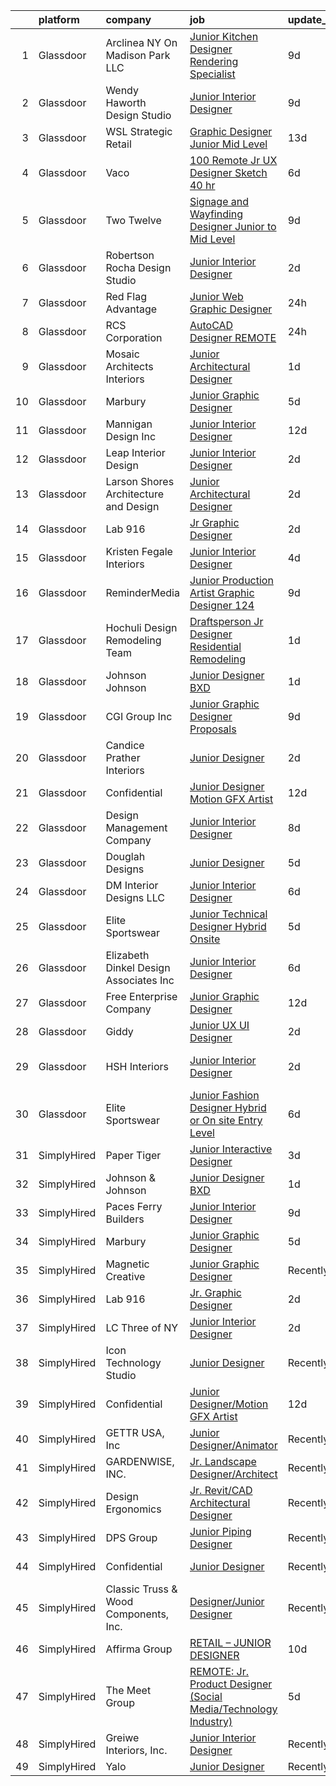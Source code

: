 

|    | platform    | company                                 | job                                                                                                                                                                                                                                                                                                                                                                                                                                                                                                                                                                                                                                                                                                                                                                                                                                                                                                                                              | update_time   | location              |
|---:|:------------|:----------------------------------------|:-------------------------------------------------------------------------------------------------------------------------------------------------------------------------------------------------------------------------------------------------------------------------------------------------------------------------------------------------------------------------------------------------------------------------------------------------------------------------------------------------------------------------------------------------------------------------------------------------------------------------------------------------------------------------------------------------------------------------------------------------------------------------------------------------------------------------------------------------------------------------------------------------------------------------------------------------|:--------------|:----------------------|
|  1 | Glassdoor   | Arclinea NY  On Madison Park  LLC       | [Junior Kitchen Designer   Rendering Specialist](https://www.glassdoor.com/partner/jobListing.htm?pos=102&ao=1110586&s=58&guid=000001818f5bf200884e7054c19a631f&src=GD_JOB_AD&t=SR&vt=w&ea=1&cs=1_e4af950d&cb=1655967576965&jobListingId=1007937189536&cpc=7AC3DD71FF7BF8F0&jrtk=3-0-1g67lnshbkcnm801-1g67lnshngrgm800-f6bedb7693cd183e--6NYlbfkN0COimCSVoUync7y74QQmAc-eKKM41aiRp3fy2wRZOrcmIBJToYWx9Dzq4Uu1c36ZzhkVsNj0t7KXtESOV7ha_3rnXqCUQgICSQ1Aas5ZhbyyiFqilUERCKqJ9woYQ7NIdJniM1RK7OiekqWL1eyzdMLSk1HS1Bvf3K7QO3hI2SFWDutZjGR0H_zY9LtamsSmesj-ClCgrb7BopaYhL2H_EYnQpSrpCBK-M5ivm4K5svXZUS_PQmQryYwRCQRcQ70CkCeucGI0TolFyKo97MUhqo0ss2jxZEbrAbQtfM-mKsh5z-u0a1RD7E-sf50_2rJkU4hr1HAt2Id_FCvfVe8THrm4DlYHn1aDwtz4Zb16DWiBthxrL69a0loKftp0NEWQgRmYYkIU2lvQtaocyhqXL6QGLuyImdMPesiT7qt3mLSk1nt04xegkgKG6sg1uYy3W-xhHk6Mx5S5bqc1z-uLOFLSl4s7MT7zJz9Xyki1QDBmPqVIEgWvaNL4EfZvqO6iUbMkXa9PkPNaB33oL4ac4ZflsZtjGjNvE4YCdIysCf-mQfD6iUQBzH)        | 9d            | New York, NY          |
|  2 | Glassdoor   | Wendy Haworth Design Studio             | [Junior Interior Designer](https://www.glassdoor.com/partner/jobListing.htm?pos=117&ao=1110586&s=58&guid=000001818f5bf200884e7054c19a631f&src=GD_JOB_AD&t=SR&vt=w&ea=1&cs=1_f5e26b67&cb=1655967576968&jobListingId=1007936156054&cpc=E521981D00147CE2&jrtk=3-0-1g67lnshbkcnm801-1g67lnshngrgm800-6f590c2008318f45--6NYlbfkN0C8ufGi5IB54cAA4cYZ6SzmM9PXvfTkParRh6LW9SZ3Gxu5zsXN070TkzTMEh6I-YAqB1aNfa10qU2tayjkbgqHlakdyhwShkepZDxoyv8YkEOv-QkSKRRrn_DkGfWfs9Z7OKnxQoePQXcsYqrWJ0RpfTbGfX4ADEvkvBZIIlObmLOGJ0VyyuuzGj2ZQ-ncyt_EnNZSdEMZmp00Xs6cNb-S77sRaDpusrTjeKuWSs8B-K1cxq-y3KXjzAceCunihLsv9ts6Qqulpg_l06_cYio_7TA2nXwhSBPXdbt8QV6hpdoVERAqnpsw43KYBKVxNOEopi73cVyJMhKXJEIM_hbUW6EMukHwlf-FffgUfW76pSlqAfvqO18tPIKzYE3wEz2MDXiE7lIUmAJCUBVCFb-u2pAL2TqvO7p5hX2cZ8zQG8iCp_-F9_GVd31YZW8xHZiafXLsYKZiJ7mUWhaULIUGtF2TRsqxnmTPw5aySiVNlEu9qRxxETbdhbVocezn2xJ5XghesP5wn064ZlqesYOu)                                                              | 9d            | Los Angeles, CA       |
|  3 | Glassdoor   | WSL Strategic Retail                    | [Graphic Designer   Junior Mid Level](https://www.glassdoor.com/partner/jobListing.htm?pos=123&ao=1110586&s=58&guid=000001818f5bf200884e7054c19a631f&src=GD_JOB_AD&t=SR&vt=w&ea=1&cs=1_483433af&cb=1655967576969&jobListingId=1007929402804&cpc=F17331D9BECC482A&jrtk=3-0-1g67lnshbkcnm801-1g67lnshngrgm800-f9a4fee117a24559--6NYlbfkN0DdbE5hIW8Du15AbYCOHbIbUHjYv_DHPys15hyu5lTNBlTdIxauSCV7S-z6MGLRyGnThaLdqliMfkyzOgD0O8CymrjTRldBT-YshqDImzLZmuzClw7AKlvn6PNCvgsPNr8yP8dfM2tx4DnT8OyGFlglBhFzdXkI4ar39gjzPKMwvxBQWi3T2DAuAqNzfpGV3EAgS4SWGLHzeJdvG7r2S_IyXGNTlfkRc-bNq0DgRfx15ZGjFmpiJL486Q9w7QHTyJj81D3qg2vkluL1Ri1aHx_9B4hRTINUbgyYaVJKx8XlgkDv846MI7MErqDTc-K40FJYE7CcMtvazpuzKA3N-wscZFnPcoxfBtzKaPcdtPoKJNh7gsF-3fe5nwG9m1LNQJnhr6PcM4O18KHYZu5HHlpNAGB9rDoJdlQ3ya2NQLgQeUBX95UE0xnxNMFgylDVbgEFl6Aby5viCdV2sern9SI_i5Gl3NpvNRJWC7wvIHzDcOdb507otURi_CK6kPgNIb75O_OaYXF_A2YaZEiYBy0zGiBhxvvYkps%3D)                                     | 13d           | New York, NY          |
|  4 | Glassdoor   | Vaco                                    | [100  Remote   Jr  UX Designer  Sketch     40 hr ](https://www.glassdoor.com/partner/jobListing.htm?pos=128&ao=1110586&s=58&guid=000001818f5bf200884e7054c19a631f&src=GD_JOB_AD&t=SR&vt=w&ea=1&cs=1_6cf079cc&cb=1655967576969&jobListingId=1007944758568&cpc=3BA4CE39D5B5DEF5&jrtk=3-0-1g67lnshbkcnm801-1g67lnshngrgm800-e02f2539d15b8b41--6NYlbfkN0D_sybMACCpf9B-677oK5j6rPldVB6BlrVvFjO_o-GJZbzuF-qh4PxErFUqfUsv_6v6VuEJytk8OTP_fPK6NLhMXO4uNYpuWrfG67JPzeXrQa9QLO1j5d3KHgtEElJETLv16xvINxfEp-OkHf9u4J2oSbIJ_koUaoySeXtxA1lZyA9TNH7vLdhcW70W54FMUhWGpXA_3I6pHoos6CMQtsMrJnEvuG9JkPpGwpqu5nJrSOhGuTBehdZAhy8H-l7162HkowLrjd4yIhlNBPRzJOtOdtn_3sV0Hhx_fYJPLYipvwMTL7DqlNAaLd66xLwuklHGiz3A6eX9ot89h1IEQTmmt_DJ7RdO-eecsLYN9P3Y9S6ekpiCD0b4DYucduSpzM3YigWuolc3nkMtLCqJwDgJEHfiTcFyTrjbaCIpdp7sxJ4kVGhiT7i92x4Ohz7WldCsXe15UIdRV3szOpWMmpOy8KVKBcfujVHSeQ3ESR0lytG6FHSa27Uztr4603RuC3A2Hy31gNg4k1QIMmJAqjer_awvUnS-a65eG1yqspe4Tw%3D%3D)          | 6d            | Nashville, TN         |
|  5 | Glassdoor   | Two Twelve                              | [Signage and Wayfinding Designer  Junior to Mid Level](https://www.glassdoor.com/partner/jobListing.htm?pos=113&ao=1110586&s=58&guid=000001818f5bf200884e7054c19a631f&src=GD_JOB_AD&t=SR&vt=w&ea=1&cs=1_709a2ded&cb=1655967576967&jobListingId=1007936144829&cpc=87034903B3AB482B&jrtk=3-0-1g67lnshbkcnm801-1g67lnshngrgm800-ab65857a1a593bb5--6NYlbfkN0Dqlg9snOS8RWTZjmclxbjr4E7K6tlHYpmrqPYRWybrS6ugIF-FxWrskoujGx0nVB0-G60lEzydD5TE5iZM7MbPrlCS_lwfHAEmPdbjC-A0RBRBCELHuHl3cjykVXCyRLlBdbesl2U3vxhZ1ELAooiF0ZoHe_FH9WlKi6PFySYtyJ5oLE7q0qyGPO02n4_3NG7EQkoPO1TCyQqDojXlgyAGua0j4-q3utC559Wq9LpLREEzNRnjym_JaUShtO8lnrb8p8lcOh9RZfiL1AHcJ-OZX98aUegLDI6hd57q9--2eeZZt9sFMFNwzG8KgMhvM4Z3Idza-7Rza0tA0M_JiKYC1vR739qjyen6omW08mrgeeXKT2vfuGh1vzxO4dFYl5-WfGrGdL7-4dX3EnwEpbGmCeP-U4oKOj40hRO8bUcRifLXlJ5EW_gK0aSSHZ8N75i8MyYheHTrb_s7EPQhw1uqD9_u-gHUXiDfP5RiFBylkcyoPK9WPTc7IF7N0hjh5xOEwkTlzOXw-OR3g99xO7yAGdm7IRtc9W51qu5Yt0-vy2iSvIAEhYvl)  | 9d            | New York, NY          |
|  6 | Glassdoor   | Robertson   Rocha Design Studio         | [Junior Interior Designer](https://www.glassdoor.com/partner/jobListing.htm?pos=112&ao=1110586&s=58&guid=000001818f5bf200884e7054c19a631f&src=GD_JOB_AD&t=SR&vt=w&ea=1&cs=1_45131b58&cb=1655967576967&jobListingId=1007951440728&cpc=BAB9AA3F436D8911&jrtk=3-0-1g67lnshbkcnm801-1g67lnshngrgm800-7e96c8e7c98f0667--6NYlbfkN0AtlW_omU2Xx3W-19HQ_drmTKCWebiHnmA5lS5PDL5G8awMIg2UWsyn0bGBKrXp_ztAMO4VJpn8NZjTkJgQVpKaFwRr_E8HqfFDK-EWpIOsShhhONljHnOd1LmzVK0mMnriENfEowi_yTL-icHBIFKuSCrI1-b7VHdZTGviXI1kXWWqY-KUKNaeB83Hk9YeNFKj9mGm4z2IDhDoAT3Sp8l4K1a_qsF4tV_jB1J1H26O-6leMc1EgPIeJhQpOztEwAd_apfzUyIVRyVMe_kQWdAc3l6YyUXJGFGTyX_t2FaPP3BtiLR0wFpBumjkv_75dldYHcyLPOu02y7Pnb2a3eOP84T7HLp3zhAieoPVPyGg8HdgbfQAq4w8oarCHZKphuEUw4dNP3VqPphUJhjfp-Wt9vHbTM7hVUD7T1Fjk9Lazk-2wa_47AWcmCU7zAxUDffp-YUF-4h-pWLx2y-gOMMezsub2D5LMqiT12w1_vdPoV64J3j508MTln-6gwLJzPs%3D)                                                                                | 2d            | Pacific Palisades, CA |
|  7 | Glassdoor   | Red Flag Advantage                      | [Junior Web Graphic Designer](https://www.glassdoor.com/partner/jobListing.htm?pos=115&ao=1110586&s=58&guid=000001818f5bf200884e7054c19a631f&src=GD_JOB_AD&t=SR&vt=w&ea=1&cs=1_7fb4e1ff&cb=1655967576967&jobListingId=1007957669697&cpc=82B3195DA92CAF92&jrtk=3-0-1g67lnshbkcnm801-1g67lnshngrgm800-36eda58f543b35b0--6NYlbfkN0CdcVd3SDA1nO7RkKTAACmPV4xEt72Vls8LI2dqcgyOeL5NSestDOWqjnB8Jr4r_1tsQd18deEGofu3hGuds24030jo_FIqsRsh2sKQOjcgi11Cq9Q3QzGt6cXYDlTVQkJoX5eO2nwrmWoEkmJrgsx7rtyGYfuepvQ5vEKlMjKZknq2_fXEo24Wge-tcGLsngexyPGKRGbBN294h3_dhjd7Sy_GDaOp_eEG_CH5j1oPpo6FmK2Il5dtxbg84wJxKi1YMMhphUiqUhieFBVg_FxqUfaGtecclmUOd-7sxvfGL3mWGHU4I--H0BlxWO0hRZo_NmaGsGTxavdDtJaX0d365naXBofG58T4PO6HhAfoFOXP1QcQKh8itWGv8-Sk3R4l-T3n79vL1A578WjDk-muQgsEaREcip-WIT8RrvDUz-ECM-6Jiex6Lvorn7g23DKdTloS4Ffws5AfKxKSz4i9Mw8_T7Wi3JHRyzqNzbYVwRkpRyXCrUzIhjYlUkBxTBE%3D)                                                                             | 24h           | Scottsdale, AZ        |
|  8 | Glassdoor   | RCS Corporation                         | [AutoCAD Designer  REMOTE](https://www.glassdoor.com/partner/jobListing.htm?pos=127&ao=1110586&s=58&guid=000001818f5bf200884e7054c19a631f&src=GD_JOB_AD&t=SR&vt=w&ea=1&cs=1_d8f5acc9&cb=1655967576969&jobListingId=1007956723697&cpc=A0032DE20586B9BD&jrtk=3-0-1g67lnshbkcnm801-1g67lnshngrgm800-9436fd35a2148532--6NYlbfkN0Ap6wMFXUUZlk7_bcngHGlPSO8u_zKMOa3H7Zjjw43xN16ylzgw0FVAuo3Y24qqXJXcQNH8276r3PlUonu6Ab515RAmr0_ovQRln0tCM4nMCTHt2yoVTzkUn5TrsFJw_WGOzioJ2njtK4uTBE7ZyxTTtF8NSN8cQxdhAUedPkPL28Xwtn42uwJjceU23xF7gK824ROeKY-V0NWBsaknXj-Iun9DdwQlhhxcjHq9Ry7SIE9RUkKG63ER40FunEHAsn2iEMmNq4JwfQ0sHJ1N7unBHAUyFed2rlWF5TYH24b1II_DGUAt9rMKNjMtK9rYt2HUOKWudgeXqUD3cTXefIqq618QyuqmUKnKRIzG0LrZQmzrbm-7JkgjJNLuXOUiyR6spRnFNyqm8Zhc7-ZtbwoPvzVcTywlM3byvg7gATkzIf0docxLaA0abuiV9oFfBO-e6lbDuXMIECV1dWJUfKCdDyBQ9tVDO_KuCJ1ewa7_gwJ1D2ut722uSqQbtwOs5F1mboNGl51fsQtuveeezBVN)                                                              | 24h           | Durham, NC            |
|  9 | Glassdoor   | Mosaic Architects   Interiors           | [Junior Architectural Designer](https://www.glassdoor.com/partner/jobListing.htm?pos=101&ao=1110586&s=58&guid=000001818f5bf200884e7054c19a631f&src=GD_JOB_AD&t=SR&vt=w&ea=1&cs=1_f6ac7561&cb=1655967576964&jobListingId=1007954525241&cpc=0D76E540772BACE7&jrtk=3-0-1g67lnshbkcnm801-1g67lnshngrgm800-2d31726c44bd3828--6NYlbfkN0D788tVLZnHYB2JKTLmCXo4PydfvtZKcdbYx6lxKaz3IjTqo4azoijWkY-086pCXXYWKpDfwYCNcrF0ziBRf2RlF67LaWpwnWTIRBS-qu9t8IKv70yOWgLAzytwtwxwwyI-g_z9Jw_XAGCjKubcCjXileuBRJBOV4AWq_C143mDkYs0oWLOubsqcA2dSPtAXvcwDE94sv3F_ZvyFCkOfjUQMocZDNK0Y9aIZqYAmg8wf0ZhibSsVNCqP4OG3Rc3fxWwyzfUjpLMSAUJD_BESYpalICaSqgddoxmTydhzy3zVj7aDTYksWUXZa5zige8IPFTsG_caAi3CwHBzHTVc3DWVOF69G-x6WVfVPnpC7865B1Haz4zlYMhwACbXfBTw2MkTVoU1jbAXd5s6XEHngQIOBL8JUx8-Xu-dD-zfj-Py6zY8yWQml304NKkOA7RXf1WjrogWJLrvXMcHgMyegJam0rEi_yZdbSiJ8jZcjFVosKQn_Crga9si4wiOBa2O6A_ll8TWOOJAQ%3D%3D)                                                             | 1d            | Santa Barbara, CA     |
| 10 | Glassdoor   | Marbury                                 | [Junior Graphic Designer](https://www.glassdoor.com/partner/jobListing.htm?pos=129&ao=1136043&s=58&guid=000001818f5bf200884e7054c19a631f&src=GD_JOB_AD&t=SR&vt=w&ea=1&cs=1_4d629db5&cb=1655967576969&jobListingId=1007947966367&jrtk=3-0-1g67lnshbkcnm801-1g67lnshngrgm800-265648219fb521ff-)                                                                                                                                                                                                                                                                                                                                                                                                                                                                                                                                                                                                                                                    | 5d            | Remote                |
| 11 | Glassdoor   | Mannigan Design Inc                     | [Junior Interior Designer](https://www.glassdoor.com/partner/jobListing.htm?pos=109&ao=1110586&s=58&guid=000001818f5bf200884e7054c19a631f&src=GD_JOB_AD&t=SR&vt=w&ea=1&cs=1_f92b6254&cb=1655967576966&jobListingId=1007931685173&cpc=93AA082196C185B9&jrtk=3-0-1g67lnshbkcnm801-1g67lnshngrgm800-ce7d02baa1b4509c--6NYlbfkN0DWtRa9NJfjQIs4MWRRqD4F41esfMsK79cV24t80VXfzWoIWo7wDhVmrGq5cPwqDbMHDALNrg5LC5zGK9502bSh84vFjhs9X2M3xkuxvcflf-YZBIhFDdCfEuPAYeOeNCkwY_AkUw4oeUVRyChJpqYIla6buyiMHJyE0x43Jo99FlKbTmtjMcFb60ZnK2kJcmklm4tAzcp88O4gCkkSbOhqzBWgjP3eTJp9nuu0bxkuuosg4VmktDfIDErjTt4b6uDFakHCozf5a6OYfZqoGcFfVwW6wTx8ldR7IdOPfbC5BCTA_7ZyhP_ViyGogCaR55SLEsrZARPojrQup06fh6FN9RZUucBuypi_rfdNPH2nESBvkwmgijtHv9MgTsWLT1Fs-wgI_Qnp6SZNVAPeJFSjlVIW65dzjcixlEXtyzKPUC7qJehjevu-g6e2ECgEaeI7PkMTSkq4HZ76WSogKk-rtpv0zPqKAbWf890fh-HQERdyoUJNQgCQZu05Dqf1jK5fSVQV-zxxww%3D%3D)                                                                  | 12d           | Pasadena, CA          |
| 12 | Glassdoor   | Leap Interior Design                    | [Junior Interior Designer](https://www.glassdoor.com/partner/jobListing.htm?pos=108&ao=1110586&s=58&guid=000001818f5bf200884e7054c19a631f&src=GD_JOB_AD&t=SR&vt=w&ea=1&cs=1_5770b3ba&cb=1655967576966&jobListingId=1007951951599&cpc=B05B6D422C45E27E&jrtk=3-0-1g67lnshbkcnm801-1g67lnshngrgm800-47f38c6145f8f97f--6NYlbfkN0Dx3r3E47sSe5bB3PIy1uzBZvlB7xy2NhfhZMlxQTsxrM9CNnVPR6P6VFV5udaBgkBdReyx5EQPz7UvtJcMFm82MJOLvYmP9K4BTffeQwVD2eRgmRabLNSMA2uyExtnizKC3WPd03M3WDG2MYQg0z9gEY52bJ2f4RLAr80K_8YHUvu7mhoJqcMlfKUb9csFR2u0DCtbl-kacqV0xIvdu4eSF7viuYdm2GwkNgQtcVV53p1_l8dVhJijenRrPI1ch3BCiR4OMuUWQbXP8IrFQUprIwtmjmGhkLiTVYdDvbpQVJl1lCIc28UB_gP0kW1Cd5J4I6eO1zMW-sNzdwgRPA5PAaLnAFVNItLwopXO7oGmuGWnP7BOzAuTIVxg3I2dHLRxbVjizANgqYC5efABWNf0NLEPpFmD4sDc0T2lF2PW5eK5GfU9CYewm9rx-vx3zTHkSOkUe0GsZJjkDojSNCVnQEMIZHev-tuHa6g5Fj4w2zlhZ5xL1_dxjAXQWAebLyOQVFZcQ42gkw%3D%3D)                                                                  | 2d            | San Rafael, CA        |
| 13 | Glassdoor   | Larson Shores Architecture and Design   | [Junior Architectural Designer](https://www.glassdoor.com/partner/jobListing.htm?pos=104&ao=1110586&s=58&guid=000001818f5bf200884e7054c19a631f&src=GD_JOB_AD&t=SR&vt=w&ea=1&cs=1_ba7ff9db&cb=1655967576965&jobListingId=1007952288049&cpc=B6F995695EC48C8A&jrtk=3-0-1g67lnshbkcnm801-1g67lnshngrgm800-022ba659ae80c2b3--6NYlbfkN0CPEiJEzZq4I_K6S6Q9VC1QMfIsI0INZ1UYi7vjgDL48ZJ_Ze1ZOJrRpDotNtep9xKD41U5GT5HmzvsoyDMhhU2-pEyTjw8d1tu7VxYKUdGefVzfPBxylDkXHHvLtNUvplUzo-R1KDqaWJoSDLmC5FwMnP10_RXUKOWvo9Pv6iqtN4eVpn9VFO_b4zvGv6fnkBnPdPAeyTuTYs8ojc1eAa6WbThJrVvD-7LUD0gxSAaB7JwJS8ory0ZQTTmA6LtsAGC4NuU3F1V5ZJKIFwAUV7Cq1Z8elWM5kNpmiZGHwt1HjA-9wKxZi0Z0rdBLaXHwbK1TZBKYYPpiOEzzB0-niEeeNNvPdM_8wg0sejreagTKlEWmSOdu8G7LOhYy9IvCUCajTXFzb2oXpTfKVPnFu37x1rzaROJtD2X5ka5SBKndZ6tt1gkeN_BVfWOPGLdAKYCGPhtZALMpl7-B6uA_godSFCeTImWitxg7SlNoypHY_d1thGW7E8NYhvds00AdHhaj5GU2qXwqQ%3D%3D)                                                             | 2d            | Oakland, CA           |
| 14 | Glassdoor   | Lab 916                                 | [Jr  Graphic Designer](https://www.glassdoor.com/partner/jobListing.htm?pos=118&ao=1110586&s=58&guid=000001818f5bf200884e7054c19a631f&src=GD_JOB_AD&t=SR&vt=w&ea=1&cs=1_d3aeddf2&cb=1655967576968&jobListingId=1007952834308&cpc=AC285F3A3ECA6BB0&jrtk=3-0-1g67lnshbkcnm801-1g67lnshngrgm800-457ed616efcefe7d--6NYlbfkN0BpjNmDsl8c3U7KJVddV-RuVe4azqwUC9lNtfo88f6OOQ4huVoiSr1-84vuxnLFO13j6P23GsU4Ng8BKL8Ygfva-o6hK75JDgyZ5-8U6ZpTvdzvzI0f89FpcSU-4hHzcN_7lN8HG1vVgEKMvDCWlW_D7ZWb2_Yy2FqK2gO-cXJSs1HmJQJyca-9ntLpEhQ48kjLocwbltcsSU0-s1BJnujMrQqgG2aLOK9O9j9EB0wPD6bZ0ma6QuB1JAlpp4z7NhoJ0bW44LLaLwtv4ZMN3oP7rRKlBuJfvMHVMAVFLZygLn6bY0SXpm04LBNlqeltX-dg2Z302VVgKdjPMDKCF7iVABYTJr9Jk57tXVmDtgX8sMhf-b-vFRQUyc7JQJk5-DIlM-GPKMs0SEhCVq2I3veTAm-eUHEqlIwXUEZ_4WcYb7eT5e8js5bhfz3HFMKZnpU0AEao-WSa51V5RlABxN9CWI5mw9wmJe9jAh_4aoHCH0zibpGN3d1TeTm68UDwfRmECwh21tJF3Q%3D%3D)                                                                      | 2d            | Remote                |
| 15 | Glassdoor   | Kristen Fegale Interiors                | [Junior Interior Designer](https://www.glassdoor.com/partner/jobListing.htm?pos=121&ao=1110586&s=58&guid=000001818f5bf200884e7054c19a631f&src=GD_JOB_AD&t=SR&vt=w&ea=1&cs=1_e46d98bc&cb=1655967576968&jobListingId=1007948874210&cpc=292036AD7E8A5303&jrtk=3-0-1g67lnshbkcnm801-1g67lnshngrgm800-75e0774abf028d00--6NYlbfkN0Bo_CM2a8GgFIiw_-9fb5ug3xmG_MFCzpxBl7ntROtVZZwkxXllnYUBO0byVOyhYRFBMAqsCbH3in4ZuYb6WaluHCGlAsic7BrMopTrdWUnRR9u959WlsJyeTIzkp0VzWqrnxygr6DQIG-jTN0m9_GMvO5e0Pi7wj1adhTovcSoeajexBgSR0ycfI0HYHSDXzAkr_cMrQFrQoANnER66IpnMh93Qro4T57M02LFuLsLfLP6NHeVxQq2YQdMce_CR4VH5k_6r8E6_GC-JjuWraWe85VTph7_LuoRqPpS5gVJJ0R7qUYrwtkby4HSt7PrGoNJABM7dtBubF77tzkSLNtDknYRfUc5bTDfFxzaSLEfX3Nr4dbNYYWwIt9MWpa3ngS8hZSUeuWcHuhzlQhn4rlUXgnpm6ZlfjlRqk1F_MJumh5bWy9jys0n6VQwsbswyfZE5G9Rx0LMdPRBB1nR1fv221FyA-vOngx33XLP-awHOHP9y5G8rzE9h4MrAunn2Is%3D)                                                                                | 4d            | Dallas, TX            |
| 16 | Glassdoor   | ReminderMedia                           | [Junior Production Artist Graphic Designer  124 ](https://www.glassdoor.com/partner/jobListing.htm?pos=124&ao=1110586&s=58&guid=000001818f5bf200884e7054c19a631f&src=GD_JOB_AD&t=SR&vt=w&ea=1&cs=1_300851b3&cb=1655967576969&jobListingId=1007936492403&cpc=2CAED5C921A5F994&jrtk=3-0-1g67lnshbkcnm801-1g67lnshngrgm800-0012b5df7ed39bb4--6NYlbfkN0BV5xWQvMmIkgUcdRWb7iWRWS4LnwJ0A4ASNg0KGqrukA_POA8ifgoOj7ZHGRdIKnJM5Akv8CTLuQIrRum06uBKlswjOhqa1c9mJzw4LzOSa1r3S1cpGSoDc_WHDcdroqlUswBvzgJJdOMnoId9cEiUbaOfePBgbKLeo8_QViJWtR5p8DB5owR2sxbo8BRg0iBgVp24ASG5DsxII5pmtgFnaFY7JqmpVLtMsZ0FnNOSiZA6QIbygZcE2WaNxZUi2mCIeD1BPydWTINDLWWz4Hyx_9RF1komTweu7nxrmPHIMXiPznBDK540H5kROe2cFaLdyh-Sh3h9FvEMceJYdx68TB5EiXwYiFxytg_0WQD1vUOXHvtfEObkp2M4s9tR_3stXj4Kg99h71Vn3-b66b5fGFotm9nBCrGqwKfU_VdEP96r73DpQ_FN1veaJUFq9IsxeE0M08ynNW45-w2zLfxR9fWBaLQhsnCuWlPKtk7TgmJmwfbel8GlV_zP6JTFsTowl_bxcxImpBxapKD2tAZak6USPehmSIk%3D)                         | 9d            | Atlanta, GA           |
| 17 | Glassdoor   | Hochuli Design   Remodeling Team        | [Draftsperson   Jr  Designer  Residential Remodeling ](https://www.glassdoor.com/partner/jobListing.htm?pos=111&ao=1110586&s=58&guid=000001818f5bf200884e7054c19a631f&src=GD_JOB_AD&t=SR&vt=w&ea=1&cs=1_ed13dabf&cb=1655967576967&jobListingId=1007954422153&cpc=B63DE67CBF13A213&jrtk=3-0-1g67lnshbkcnm801-1g67lnshngrgm800-888350aac1708a05--6NYlbfkN0CtNTbmAqwpNm_1N0z22sxdcK4Gdu72cuGUXzXla1E5uUPIdeZWdfU0OxWR-ZuPbxfDOi0DEZtRfGHGqxPlcf7qekK4tDcVxyQLPAZO5q1wK99LT1WSqvZfLu6hxA0Z82Cbk3qKriBib_SdzM5IDOooDBPjLffp8J2lymGQBr6IyhMix0DIifJ0xoSinKoUoc8Z-Jx4TWlYaozV_eDKGJ9WBi6x7CjNELzvY7OaDUcd8tpAwzFij8QoTkrdryeU_lja4tGPcl3aSSzhpcGc2X4K-9iEgvECUq4QxaGBxBOMZ-PemSS1qV90-LV8bPnEg1qgyixC1nHEsAZ_hbE-NbUDSts_CWye9SqdLoUDVU9kMl14GkEVFAnj86CVmFAqslywmDOrzKnYvY17UpsIBqg-Y3KBRaViHtj2xfC3dLA2nIIZW_RP5Fqgm19QXgooh0IJ5lDpjyi_VKqrNVGA5f_FWyOfj9EAQYrT03zBI3sX2KaRtP9uNRLWiJTm20F9ulvKF61rnMCBmDoE4eLEuHFV1ZcmmIYPS-w-xz201gMILA%3D%3D)      | 1d            | Arizona               |
| 18 | Glassdoor   | Johnson   Johnson                       | [Junior Designer BXD](https://www.glassdoor.com/partner/jobListing.htm?pos=130&ao=1136043&s=58&guid=000001818f5bf200884e7054c19a631f&src=GD_JOB_AD&t=SR&vt=w&cs=1_84882dea&cb=1655967576969&jobListingId=1007955427649&jrtk=3-0-1g67lnshbkcnm801-1g67lnshngrgm800-46dca9e8e0dbe623-)                                                                                                                                                                                                                                                                                                                                                                                                                                                                                                                                                                                                                                                             | 1d            | New York, NY          |
| 19 | Glassdoor   | CGI Group  Inc                          | [Junior Graphic Designer  Proposals ](https://www.glassdoor.com/partner/jobListing.htm?pos=119&ao=1110586&s=58&guid=000001818f5bf200884e7054c19a631f&src=GD_JOB_AD&t=SR&vt=w&cs=1_8600b037&cb=1655967576968&jobListingId=1007936444215&cpc=6FC5BA77C9A4CD78&jrtk=3-0-1g67lnshbkcnm801-1g67lnshngrgm800-2b5909ae49bb43f8--6NYlbfkN0CmPt6JXytAhZscz-5ZOP53MMQ49Xi4hmwETo1lvmuAlTU8vZDiHq8TANo4TpJtu6V5BvtbAjljC8iCdRFJD4Ye89otX9TPsWfqPVek2mArkbTyplUuq-HQSrrb9ayP7CjojZqlGJNloCdbnv5CCkvpm6cDMD5wnGdRG8oEce7G5BRW6BI8wm90wJysuk7N-CL6kGgQBAYGBuaxOL9TOzajyBrGfeGsciGgAs64p3yI2AkkTjWU1GXzuC6AAFZB8ETu0kKIDNi8dqEWQLN_wKLWT3qLiOzjvHO9xl54XG93aUU0GlvGfwTnL4JTLbW7d23K2tMsow8iXivD8zSFBA9wAJ-pSl5xn2aYwKIjJT5Td69bC0nW0_lQeWnBBo8WWC9LQ-F3tSbysHc9feiJg-ZPu21MeHO2eF2wHiyAwk-jrQtaojCmpF5cckJ3cULHBLrLwkstkw13hfS-3tikjgWkiDVyz_BEFgn17ysct5ddgvUXHJo4yinxcsWnZT4vgtJAHDnZ3t9HVlO_w3I8vV-UbG4iJ2Mp6VeIg49JuiND50FrNbJD73HL6bXbY9Crxvk%3D)          | 9d            | Fairfax, VA           |
| 20 | Glassdoor   | Candice Prather Interiors               | [Junior Designer](https://www.glassdoor.com/partner/jobListing.htm?pos=110&ao=1110586&s=58&guid=000001818f5bf200884e7054c19a631f&src=GD_JOB_AD&t=SR&vt=w&ea=1&cs=1_2b5f5e29&cb=1655967576966&jobListingId=1007952820261&cpc=E6B95A06C1BC174B&jrtk=3-0-1g67lnshbkcnm801-1g67lnshngrgm800-1e83702393b9ad1c--6NYlbfkN0BHIfC1zsKGIu0R3teaIu8liT7fbRNLaQeDQfcPJweUK7RAcvx5cHrvDKhRA9T1Jblr41FHzeu-UTeVsCjlcE9aoEB81HqT_puvso7gHzJN7ilbQXf8lLDfEJcTfwgDmeVbbJy8J86vwl4MIaPAhRLNB59jHdJae-ixKjwPpxUgbofnUIZ6pRrqIYqFdTpbjANd7x6OjkT8swVVeWkljkZqzN-c1ib2YZ_Kr-4ubanKhKqj5jTYLHdpmaE94KDLbFTGkyO57RvEG4RNe7aTKqHned74MJpDRrKc1EB3jofY4o2qaNiy4oyDZ5hRKzHAkD325XmuX8XONfLs1cSa2D8_UJ9eF6IqNga1uCJNZ7L-iUrl07SRFZGWxYf2AX2vxnHBXyZXHWGYDm3u49Zz0NBzPHkQpCORwBweq_UyIVTsO_i8Cyl_QZL18raIGrg48hIwx4S11GLmVoXXnxV4bZBUvkhfMrSB-PgW2ByxuXNiGMl8nDz8Fl1y8le3Xyg-ung%3D)                                                                                         | 2d            | Bethesda, MD          |
| 21 | Glassdoor   | Confidential                            | [Junior Designer Motion GFX Artist](https://www.glassdoor.com/partner/jobListing.htm?pos=116&ao=1110586&s=58&guid=000001818f5bf200884e7054c19a631f&src=GD_JOB_AD&t=SR&vt=w&ea=1&cs=1_07711dc5&cb=1655967576968&jobListingId=1007932099486&cpc=59DEFF8D475298C3&jrtk=3-0-1g67lnshbkcnm801-1g67lnshngrgm800-4d0465f6703585d2--6NYlbfkN0BdWmvb-rJl2QNnPZsqfom0WtyBpRDZD-qGOAPpXEAerS5-sa0bSRrZcEP67AQbcfSrhoC_8OzfgprOs7nwhfD5dr7yUAk_NEWf_M8MacgyeaxXqpbio8oWYY83260644x7lV19oMZ8Czsnk_RjqLo7jm49TE7qDXAcmdQUxumcBdISx9RXbtVWYoVsNBd1UIMOvJ60dvn8zsJfLx6l0qrfACwsSJQ5LKzA3HD8hsjGih25H2v-1krUgimJt4CNfzlIynfxXOJcBJ_CRuUHDAGGWpwaBTNu0600luCFlfz3J-M_FA_TGzYtzB68Io2H0C1xkc1Q0iL5g3ytVxl-RTAdxjUoz_UcLJ7S705-ikPMcYhpPg9arIN0XouNXY0BpcinNhcr_GQVbpOOCv8K3KwdoGeGsUBNUOKkKt1WsVgzv8uiT__fwTo_2wJXQKCjisNHOGAl_HflW9M6QSCACo4LfTloUY__90bBJNo3io9REDgJsqW1k9Eh2l8A8fWvxJvf4OGDOBxLruedH-orwHRhMN-ay7RVIuM%3D)                                       | 12d           | Baltimore, MD         |
| 22 | Glassdoor   | Design Management Company               | [Junior Interior Designer](https://www.glassdoor.com/partner/jobListing.htm?pos=107&ao=1110586&s=58&guid=000001818f5bf200884e7054c19a631f&src=GD_JOB_AD&t=SR&vt=w&ea=1&cs=1_fa98cb2a&cb=1655967576966&jobListingId=1007939693934&cpc=4F6831AEBD53791F&jrtk=3-0-1g67lnshbkcnm801-1g67lnshngrgm800-1c5a59323c26d6ea--6NYlbfkN0Drj3eR1wpWeNE7GPEqkxmpTzgVQmd2c-xSMAXAQ3_Uea7L-JLKKvFZG_gL6ypJTIfqgLeSTSmoEGSaCEGrUmMpBTXiPfAWgVe5Ze1Zdo5--FBHgfRc-A4SVus6w3iXCuSoSd_Xutpwmeqp_ZbCu9G1TZDxUgd0EzIL1IJUmu17jiZgdC212h_EDrCZtqvU13728EHXSD8qzJpfP1kc-mZ6uqG7Msb7hFLsmrsoaJ-RwMx1oddFaCpYs9goYnLhROTDNOdnh1BMQ9LVFe37Vl6LxnAGTaG2JGVllmB45aTQNBPjVgKv0DEBcg-tVo7h8tuvu_nFw1E9hvV1wLkaGmoHQcvsEW6r2UTP_Amwtk-MY273R903qMMj5PcW7Qql7PfZbm0imTyr2_BGiU3zoHOZntkG6rLnldmxLEROiP6bHI-F6fDRgpTrtTAcDinUIVLay1S6D6yQ3qfnRbRvJjtQzHPRhKiGFKpff_1V2h7L4joDvsikAnT3mwxjiGblrgaRgJ4sGu7M4PESNVgUMxvQ)                                                              | 8d            | San Francisco, CA     |
| 23 | Glassdoor   | Douglah Designs                         | [Junior Designer](https://www.glassdoor.com/partner/jobListing.htm?pos=103&ao=1110586&s=58&guid=000001818f5bf200884e7054c19a631f&src=GD_JOB_AD&t=SR&vt=w&ea=1&cs=1_6699e6ff&cb=1655967576965&jobListingId=1007947981187&cpc=2C031D2D3FF29DE7&jrtk=3-0-1g67lnshbkcnm801-1g67lnshngrgm800-76c279204f8ba181--6NYlbfkN0DsBOlmEAMqZtav1V1WKZO3RUElpafjggtWvxyDQ3xFSn211QrqvEi0QJfGni7wbCGqADRC-aNUtSAEFcBy5-PNxKQ6ieT7Qp_fz0RTgVLbT45siyfkrA97BVdOTyAITgCFzFtzvEQ3h6qSUG5EX8FMPsD64eoVDxZi_OZHf_wbuacdwKUf9nLZs195bpS_zStuj7gHKYqJ26f2Td1VJLzZe_0YTknghP0f0jTM3A51ekRb0XC44ZyZY3W1epfhIpFXUROSRvB5QPwTZFpWq10raRRxjGqDehsH-m6HlUV3tvY28a3anckAobDG2stWvlZSG1j2r4qgEIudseEx801dUvIMUbpUw59mqQqWHWDqVF9zWnyXEPaHr6e_b0274jOIr_3xtXPJ4XcWOngAHYpSIfwqgCtwIFKMXCpKNjbvtVAKN0-HwdA2SqNbHtukrE7YFWmSZWoRHQ-Ed567YZQ2casLZtjhS13hsG9FvSTzJvCjJQnCVBo_S-L_aTMFurqg9a_IpwMPNg%3D%3D)                                                                           | 5d            | Lafayette, CA         |
| 24 | Glassdoor   | DM Interior Designs  LLC                | [Junior Interior Designer](https://www.glassdoor.com/partner/jobListing.htm?pos=105&ao=1110586&s=58&guid=000001818f5bf200884e7054c19a631f&src=GD_JOB_AD&t=SR&vt=w&ea=1&cs=1_2f178a6a&cb=1655967576965&jobListingId=1007945499098&cpc=356D09F0C08B1729&jrtk=3-0-1g67lnshbkcnm801-1g67lnshngrgm800-fb3e9718c84fc9b6--6NYlbfkN0CNayYzF1mBaI40OgT78t3Q2d9IxlwDzhsYR4HK7epYUe4Qw0M7PF9GDWHC8q3mx9wsfAdV0F8SWgM40v7jBoPSJ_Apok46XHdd3d_W4hO086ogTwxC-ksqkin2gK3A10zVl6g0t6qHpXdJAfVLXnK3bBBv6Zp3yriBwQCyvB2W0DqcpK2DKEs65ta5HEroY86KIFy-F8jzbr2COehihrukbfpbKsH0VgReBWxCfDSWyGF9p85zHDKRgiHFFSh57-iRon7wde2go59gtMJ2y_HR9ZN5SjbdtZfgrKRCGV2PzF5AD1agozCVogadHO62GiMH86YhTeXumIPfHvtng5d0vp5c7G6Bl-oX-vWiyECirIcg4Xq-OPHvJ9zWyebw6mjDlEPVitETGxxWmAcTLDSVgcrriOdRIb9u5MXbcRoPrgoFckuI3YOO5BiMdqeshgUkQKBqPCm9k4v31hVYvOKjTnusWrsJhooKOXr5rv2noNEhrTAy1GNeNLJ6ELx-YRAMc5z6BgeBpQ%3D%3D)                                                                  | 6d            | Scottsdale, AZ        |
| 25 | Glassdoor   | Elite Sportswear                        | [Junior Technical Designer   Hybrid   Onsite](https://www.glassdoor.com/partner/jobListing.htm?pos=125&ao=1110586&s=58&guid=000001818f5bf200884e7054c19a631f&src=GD_JOB_AD&t=SR&vt=w&ea=1&cs=1_437c4a68&cb=1655967576969&jobListingId=1007947320220&cpc=1FDE87803EF93CD3&jrtk=3-0-1g67lnshbkcnm801-1g67lnshngrgm800-74ffb8e099e66c14--6NYlbfkN0Ae364efiIgq2uK97kZ7EbygmEuzVI0fHB8jh9l96RWhw_y3J_qYPZTe-pQoIB7GQWdbuTrhNWhjWCEe8f70gS4SuPOlYzOM0SIq2nC3hKiJn4ZFRgSrxyUewarZAjTjov2wET4itC0sTtx2S9w_FEG8-ugt3lpJSazX4qDXZdIh3-uoV9U5woT8iz-KQYC0GHvRLjYfNMgQ12v12G2ClA8lsAxKShL1H4_Lvs_ucffD7eDv1DjPuKJ7fBi-694eAqbPu8yrvqh8ckBogVJllIHX3o-Os6tdLIx6e4OnxdwJBy-Svwxy7lmfVYL0ZptC_5wLV9KC8nmfgOl0dZP4gBvTg0z2eD453puYd31tjruiErB6j9AMiMpj5jre3MY8txQglNpRs_KipgOvY8PKJDkrUUW4Wt6gr1sHwWxBbeIBlLAOReS_1zNWozXm0vMt3nekYxfDHU8hf9Nxfoccv52BBjR7fVyRaugl_1xH3M1lyfpmx6qRTwA2R_zP0vPxyCwFzG6QrK6Wr6HFIskzMpU)                                           | 5d            | Reading, PA           |
| 26 | Glassdoor   | Elizabeth Dinkel Design Associates  Inc | [Junior Interior Designer](https://www.glassdoor.com/partner/jobListing.htm?pos=114&ao=1110586&s=58&guid=000001818f5bf200884e7054c19a631f&src=GD_JOB_AD&t=SR&vt=w&ea=1&cs=1_109794f4&cb=1655967576967&jobListingId=1007945120751&cpc=61B26E8FEFFA679F&jrtk=3-0-1g67lnshbkcnm801-1g67lnshngrgm800-b3146beb4cb297ce--6NYlbfkN0Dx3r3E47sSe5bB3PIy1uzBZvlB7xy2NhfhZMlxQTsxrM9CNnVPR6P6arlWu0Z2QpVrgfL_tPIGVuTsTwVTf4opLLtcsdSopWVQ2HUUwr9V6qxyOM_oaI273MBv6FaaLlAQDda5sKZcnSJdzCFrSHd8HyLo9BUlPj5HJVHMWte4IRS2iH40ipL6rMJk05BnzY7fsAaVDX8ttSWkSTaU27xxKQam7kH9pcmOGGeulT2PGcrJYjjgJ30ktLxulWNXClABxFwM8dR0Alh3ihrsef6uU_ZM960tAgIMUn54XHC-v24OLj5nxWStVtKLn4W08T02AFbznMwFMfd77G_iBhqF3oo779SBqXIowXFS8nGYcGaxHDmhzDoWjzkyU2fHpBBUtAgwTUceNT2s42-RBCHihuItmlJiM1xLsVQl4EK1z5NT0HZpyFO5365eG1wRI8gDAoXakDwwMLxPVnceR6nhZfT0cNh8-WcgBQt3zhT6niaxHtFMU507-Zil7iGuIEAmTJQg3uSeag%3D%3D)                                                                  | 6d            | West Hollywood, CA    |
| 27 | Glassdoor   | Free Enterprise Company                 | [Junior Graphic Designer](https://www.glassdoor.com/partner/jobListing.htm?pos=126&ao=1110586&s=58&guid=000001818f5bf200884e7054c19a631f&src=GD_JOB_AD&t=SR&vt=w&ea=1&cs=1_3d6d4064&cb=1655967576969&jobListingId=1007932192861&cpc=334ABAF5D42DC775&jrtk=3-0-1g67lnshbkcnm801-1g67lnshngrgm800-faea1cb39868981a--6NYlbfkN0BTT1lo8Jwdy_hu5PBsWOg-OgEs4ry3bvHurgSPaoaOHFdDZOT9dYBgY4_MwUkGibcjtquSEn-VjjLqC8rFfOswmtyzlib3hB-GdV0f9dCDe5C80SIGkNrHbl62Ex-9I_TQDWIiEP4GTOPHLygX2yuJoOt-__8F5sMPpvsrHU7Hp7sdQDwfMbZTlQAW__Cj83xB5-RCYwOKeFarpW63x1Xpcy8w65s7gbQJ-OvUTJOxV-rnYkNx3j40PLXPSS2USMqKov5AqiCCGAiVrPUq66yBbXT8grLEpuy5eN6wsoMJcw2v6g0Ej9SBoM4jqDLEDz3dP9gfZ5n0SRE4x7UOUxq1ha76AmJq7brzQMIG7u_WTwnXXbdbgb1UglyjSxs0YYKR_GqZT8Ca2y08C1xZ0OOKi2JcHf050K3PPrZ_pEKeOc8S5dS721KIGuA0KaWEEIhWX9rnB5A_IVLZEi7ByNR90oZDcDWrhYDx-QP65jKrNN8cO8AfLJwO)                                                                                               | 12d           | Orlando, FL           |
| 28 | Glassdoor   | Giddy                                   | [Junior UX UI Designer](https://www.glassdoor.com/partner/jobListing.htm?pos=120&ao=1110586&s=58&guid=000001818f5bf200884e7054c19a631f&src=GD_JOB_AD&t=SR&vt=w&ea=1&cs=1_0d63d7a6&cb=1655967576968&jobListingId=1007951578014&cpc=75B6770C194DCF89&jrtk=3-0-1g67lnshbkcnm801-1g67lnshngrgm800-c06741ce87d16215--6NYlbfkN0Cd5ZvLdai7cR0fypH5_WiGezUQesq24dbKuF0ly35ya-DdLtg6_ErMLz-7uAZgdPZamq5y_fc4ZfEMgD2fWqckWmBbfsQ9JLTEFS4wMTE7SO3sY5Sj2_K9A8iasaOGV_WEgzfgCxrta-rKLd5Z8jahiu3N5f1Xs1KK5u8dVgR4OaF99KKjPHtYL4OXcmW1d6uOk6BpF2qt503X-Sxq97TxRmz0NNGgyoziQDIhzD35ajn4ErFih6DmQ7Pog0XMHI3GfHNciYx8TYpmYq2AXPm4drpd9BLh6YwKcQpSFAE61mSqyOhLifzWCiqLGaGsKgymUeIdjS4PDo8TDq2H_ZJsb0Hi7HXuS57I2bYbmOIUeTrl_F8zfWV2c8HgmPNx4qZBxb7DTomWhk72-sSODzk8xusXH8ECjH9jaVstNdpnqFtoC921tv6r0qRv_YFIotYoOFajB2rMEKqShz7GJPLvaJTEmCGpZCDm3_B6w5hKALRAnKPFyjw2ldO5WwcwlSFQuXgCq6GwcA%3D%3D)                                                                     | 2d            | Austin, TX            |
| 29 | Glassdoor   | HSH Interiors                           | [Junior Interior Designer](https://www.glassdoor.com/partner/jobListing.htm?pos=106&ao=1110586&s=58&guid=000001818f5bf200884e7054c19a631f&src=GD_JOB_AD&t=SR&vt=w&ea=1&cs=1_9b0d19c5&cb=1655967576965&jobListingId=1007952197987&cpc=3E2BFC0D8D8346C2&jrtk=3-0-1g67lnshbkcnm801-1g67lnshngrgm800-e4409d7178d7ddd0--6NYlbfkN0Af7IH--f52cTUDwFMUanxXcd3NiV5wYJyzlyk1G5yREasAiX0BGJ9I-Oq7Mhnv2pdxFg-HCzziAfKUS8R1pytJVCU27PErIlK70KtPj7hPZFJeTrQuY8nuLdu9VRpaPBZ-d_-DxN_D91yX9dMhZRMkcBeLQyg3kbSioADdysZiRumw5u6Fe0gAYxAlh7-Id0onIbuUQt-6s0u301RfjthoPua4rOTUbsok_KlgcWvqcoFbaGWiVspu133b1PIUuqfMt9L6jLGzbn5F21RPSON3Yw-q4gXs0evob0q7AM7dwySL7Nqin0QO6uX28STe2J9lx2HwXSeu6EUl7jlotTxTHwWJeJhbXg4O_kMGFru1FhB9pN4LFVRLtpQ-owIQGKuW6X7u4pnSohmZ1fuLidp_WpPygOjL3DmUfd8iaLxaqjLRDFTthu0MKT1VEvONGiuOCFDEMc1ljrVXdzRtFABsX5RJqsG3Qj7V_nI1B7WiIBuSE1J4vTq7e36nLlMVwb5LLEq1JIbGEQ%3D%3D)                                                                  | 2d            | San Francisco, CA     |
| 30 | Glassdoor   | Elite Sportswear                        | [Junior Fashion Designer   Hybrid or On site   Entry Level](https://www.glassdoor.com/partner/jobListing.htm?pos=122&ao=1110586&s=58&guid=000001818f5bf200884e7054c19a631f&src=GD_JOB_AD&t=SR&vt=w&ea=1&cs=1_efdf1e3a&cb=1655967576969&jobListingId=1007945281412&cpc=0C139D4CAD5A6DB2&jrtk=3-0-1g67lnshbkcnm801-1g67lnshngrgm800-9bb6804d02d74028--6NYlbfkN0Ae364efiIgq2uK97kZ7EbygmEuzVI0fHB8jh9l96RWhw_y3J_qYPZTsEhfIF-pMNKsF4L7RA6EH-RI6r8dR7DZ8M5wjL1WnT9cZxlozZl_NjlUwCXG0pjSRl15ErNw7d1oqGexJ2VA-vfPs0fGnYIJexQaR_yOeg6Nm5I7itMWo1J4QkrM0UbKQyHOaHlfbyBKWzOos1fjVZyPybO3Jv8KQM8l_QQ2R3B3cMQmvzYssMFN1t4pnZKgk4tr8YCa2c0fUjjJUOHdgtjV4U-mrowF3EFH4VPmuM0idQrL19PNGXGrTmlcJhIMwnBKYJOWC1J0Xa9u5Q30kObrmGbxASp6eSPTrPmh7CbJPNEdgVVNvrBjGTGQyDTYIzf-orsZJzD_423pCgnwZfzrAbJtoJhQrY0VlJ6py2LHNuC2mxJKQF-F_y9rfnZjLeUlxn15Ylp6HwsDJFVuTsbC6mUqntpdFt0jM-8cxcsQdGGqy35uvzkmhmqViGRP86SoLoFbAAekCr1hrdYCvPBtL-qMOI-ffEwnk5jCdavbUB3aeRJGJQ%3D%3D) | 6d            | Reading, PA           |
| 31 | SimplyHired | Paper Tiger                             | [Junior Interactive Designer](https://www.simplyhired.com/job/inL5mkjzucInfXLLa2LZAblRaZQPozrVk8BeqyHFqEYiTuY9DmT5fA?q=junior+designer)                                                                                                                                                                                                                                                                                                                                                                                                                                                                                                                                                                                                                                                                                                                                                                                                          | 3d            | Remote                |
| 32 | SimplyHired | Johnson & Johnson                       | [Junior Designer BXD](https://www.simplyhired.com/job/WOb9ctYuYnATev3KaKZgXqEB5IXBXU6fEel4KeMB0nT1gUZscqk2aw?q=junior+designer)                                                                                                                                                                                                                                                                                                                                                                                                                                                                                                                                                                                                                                                                                                                                                                                                                  | 1d            | New York, NY          |
| 33 | SimplyHired | Paces Ferry Builders                    | [Junior Interior Designer](https://www.simplyhired.com/job/vbVZJPjP1KLAVlKmrJaQAJFPHJHP1WdNi-Zb0WBfC_90DUfK9lLSfQ?q=junior+designer)                                                                                                                                                                                                                                                                                                                                                                                                                                                                                                                                                                                                                                                                                                                                                                                                             | 9d            | Alpharetta, GA        |
| 34 | SimplyHired | Marbury                                 | [Junior Graphic Designer](https://www.simplyhired.com/job/MH8gQthZdwZl4mhAOI5f9bItaWa8oPpv_aqPrn1pKm0Dzb0oAGGYEA?q=junior+designer)                                                                                                                                                                                                                                                                                                                                                                                                                                                                                                                                                                                                                                                                                                                                                                                                              | 5d            | Remote                |
| 35 | SimplyHired | Magnetic Creative                       | [Junior Graphic Designer](https://www.simplyhired.com/job/GHX6fEz_0C5eTw00prYSmsaJwHMLvp3iBeYTvH0veK-SQDmOKXE0eQ?q=junior+designer)                                                                                                                                                                                                                                                                                                                                                                                                                                                                                                                                                                                                                                                                                                                                                                                                              | Recently      | Remote                |
| 36 | SimplyHired | Lab 916                                 | [Jr. Graphic Designer](https://www.simplyhired.com/job/ZTlgy2iRNbCFVxaLFBSOzJygySQV9sFehtRfXdI6n7scInBE2WVdUA?q=junior+designer)                                                                                                                                                                                                                                                                                                                                                                                                                                                                                                                                                                                                                                                                                                                                                                                                                 | 2d            | Remote                |
| 37 | SimplyHired | LC Three of NY                          | [Junior Interior Designer](https://www.simplyhired.com/job/fcEKRUSDDbFo0g_b2o0Y1oGWj2rP-IQaqK3BrvGv2GaH5Jel-8Iy6A?q=junior+designer)                                                                                                                                                                                                                                                                                                                                                                                                                                                                                                                                                                                                                                                                                                                                                                                                             | 2d            | New York, NY          |
| 38 | SimplyHired | Icon Technology Studio                  | [Junior Designer](https://www.simplyhired.com/job/_3C2yR5dEy0-38jNSdD_lwNyhWtDIhTSqlGV49tiiaV4KHnkc7uBsw?q=junior+designer)                                                                                                                                                                                                                                                                                                                                                                                                                                                                                                                                                                                                                                                                                                                                                                                                                      | Recently      | Remote                |
| 39 | SimplyHired | Confidential                            | [Junior Designer/Motion GFX Artist](https://www.simplyhired.com/job/UfbGOnkGCFbk6YwucpQ4u7yPwZGr6c_duJSXS4PT0ntaH4ew05WNrA?q=junior+designer)                                                                                                                                                                                                                                                                                                                                                                                                                                                                                                                                                                                                                                                                                                                                                                                                    | 12d           | Baltimore, MD         |
| 40 | SimplyHired | GETTR USA, Inc                          | [Junior Designer/Animator](https://www.simplyhired.com/job/iogG_AlFu4doAixtSQ_1hPdMTQvkItFkz9jJ_dMcQSxu4McKI5ikcw?q=junior+designer)                                                                                                                                                                                                                                                                                                                                                                                                                                                                                                                                                                                                                                                                                                                                                                                                             | Recently      | Manhattan, NY         |
| 41 | SimplyHired | GARDENWISE, INC.                        | [Jr. Landscape Designer/Architect](https://www.simplyhired.com/job/sXw96aLvK0cdoZwcWeG1EAtJ2uLX6wGj8tQ65_8LICdho-hBms77jQ?q=junior+designer)                                                                                                                                                                                                                                                                                                                                                                                                                                                                                                                                                                                                                                                                                                                                                                                                     | Recently      | Arlington, VA         |
| 42 | SimplyHired | Design Ergonomics                       | [Jr. Revit/CAD Architectural Designer](https://www.simplyhired.com/job/vALSwbc074iJ6CuqZVpoNo7oxSbm0chbGHQEoIWHTRW4m4zjbnB2iA?q=junior+designer)                                                                                                                                                                                                                                                                                                                                                                                                                                                                                                                                                                                                                                                                                                                                                                                                 | Recently      | Fall River, MA        |
| 43 | SimplyHired | DPS Group                               | [Junior Piping Designer](https://www.simplyhired.com/job/AXYjjQyD7A9Bmyor4AQ-_C-0wEaLk4DU6WLOTBOo4H1icJD_Zi4g5A?q=junior+designer)                                                                                                                                                                                                                                                                                                                                                                                                                                                                                                                                                                                                                                                                                                                                                                                                               | Recently      | Framingham, MA        |
| 44 | SimplyHired | Confidential                            | [Junior Designer](https://www.simplyhired.com/job/xmo6uynyXgk9VuSmhTLTWdeoe2Ndu9Lajy8e0NFbtt1FYu0XLA9ISg?q=junior+designer)                                                                                                                                                                                                                                                                                                                                                                                                                                                                                                                                                                                                                                                                                                                                                                                                                      | Recently      | New York, NY          |
| 45 | SimplyHired | Classic Truss & Wood Components, Inc.   | [Designer/Junior Designer](https://www.simplyhired.com/job/FGqsakCnujAqK9zJ0Rb0LjxcM6RXSGOEWIGiN4Zx0Ovay5aTpq7k7Q?q=junior+designer)                                                                                                                                                                                                                                                                                                                                                                                                                                                                                                                                                                                                                                                                                                                                                                                                             | Recently      | Clarksville, IN       |
| 46 | SimplyHired | Affirma Group                           | [RETAIL – JUNIOR DESIGNER](https://www.simplyhired.com/job/EbT5JwNSCwLvXZSgJQ8qNxJkrcjVLQH9NmtZcKUkY8vXrQSnJCL5VA?q=junior+designer)                                                                                                                                                                                                                                                                                                                                                                                                                                                                                                                                                                                                                                                                                                                                                                                                             | 10d           | New York, NY          |
| 47 | SimplyHired | The Meet Group                          | [REMOTE: Jr. Product Designer (Social Media/Technology Industry)](https://www.simplyhired.com/job/4QYHS55nVC4BvmAomLrKbo0FinZ7-EERZz7CvWaT9V1yfTpA_dPQ3A?q=junior+designer)                                                                                                                                                                                                                                                                                                                                                                                                                                                                                                                                                                                                                                                                                                                                                                      | 5d            | Remote                |
| 48 | SimplyHired | Greiwe Interiors, Inc.                  | [Junior Interior Designer](https://www.simplyhired.com/job/UDsuRSypSKQfltzbasa3w0rMr4htIPVArX1GgzyIqbvP4ubBg7TK9g?q=junior+designer)                                                                                                                                                                                                                                                                                                                                                                                                                                                                                                                                                                                                                                                                                                                                                                                                             | Recently      | Cincinnati, OH        |
| 49 | SimplyHired | Yalo                                    | [Junior Designer](https://www.simplyhired.com/job/TU5CHQj2QikyTRM5w9wJcWfp-hgsoIMXiv-xbFpHf6H-ELxioDZujg?q=junior+designer)                                                                                                                                                                                                                                                                                                                                                                                                                                                                                                                                                                                                                                                                                                                                                                                                                      | Recently      | Remote                |